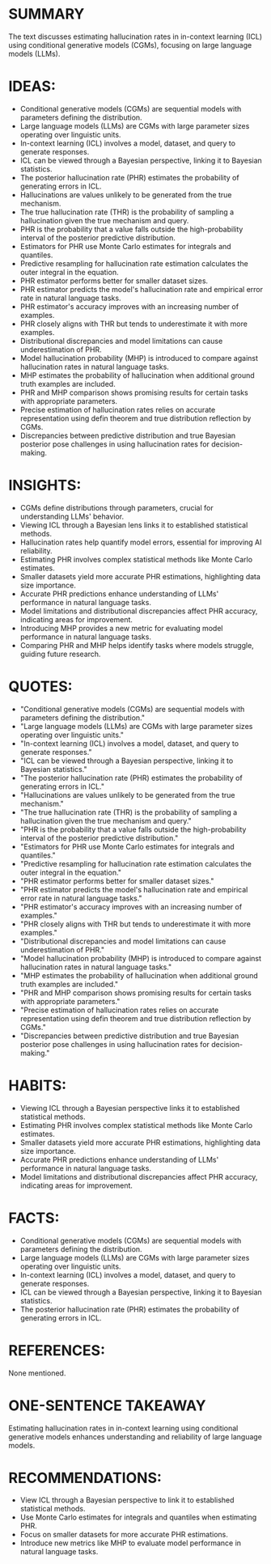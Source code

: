 # SUMMARY
The text discusses estimating hallucination rates in in-context learning (ICL) using conditional generative models (CGMs), focusing on large language models (LLMs).

# IDEAS:
- Conditional generative models (CGMs) are sequential models with parameters defining the distribution.
- Large language models (LLMs) are CGMs with large parameter sizes operating over linguistic units.
- In-context learning (ICL) involves a model, dataset, and query to generate responses.
- ICL can be viewed through a Bayesian perspective, linking it to Bayesian statistics.
- The posterior hallucination rate (PHR) estimates the probability of generating errors in ICL.
- Hallucinations are values unlikely to be generated from the true mechanism.
- The true hallucination rate (THR) is the probability of sampling a hallucination given the true mechanism and query.
- PHR is the probability that a value falls outside the high-probability interval of the posterior predictive distribution.
- Estimators for PHR use Monte Carlo estimates for integrals and quantiles.
- Predictive resampling for hallucination rate estimation calculates the outer integral in the equation.
- PHR estimator performs better for smaller dataset sizes.
- PHR estimator predicts the model's hallucination rate and empirical error rate in natural language tasks.
- PHR estimator's accuracy improves with an increasing number of examples.
- PHR closely aligns with THR but tends to underestimate it with more examples.
- Distributional discrepancies and model limitations can cause underestimation of PHR.
- Model hallucination probability (MHP) is introduced to compare against hallucination rates in natural language tasks.
- MHP estimates the probability of hallucination when additional ground truth examples are included.
- PHR and MHP comparison shows promising results for certain tasks with appropriate parameters.
- Precise estimation of hallucination rates relies on accurate representation using defin theorem and true distribution reflection by CGMs.
- Discrepancies between predictive distribution and true Bayesian posterior pose challenges in using hallucination rates for decision-making.

# INSIGHTS:
- CGMs define distributions through parameters, crucial for understanding LLMs' behavior.
- Viewing ICL through a Bayesian lens links it to established statistical methods.
- Hallucination rates help quantify model errors, essential for improving AI reliability.
- Estimating PHR involves complex statistical methods like Monte Carlo estimates.
- Smaller datasets yield more accurate PHR estimations, highlighting data size importance.
- Accurate PHR predictions enhance understanding of LLMs' performance in natural language tasks.
- Model limitations and distributional discrepancies affect PHR accuracy, indicating areas for improvement.
- Introducing MHP provides a new metric for evaluating model performance in natural language tasks.
- Comparing PHR and MHP helps identify tasks where models struggle, guiding future research.

# QUOTES:
- "Conditional generative models (CGMs) are sequential models with parameters defining the distribution."
- "Large language models (LLMs) are CGMs with large parameter sizes operating over linguistic units."
- "In-context learning (ICL) involves a model, dataset, and query to generate responses."
- "ICL can be viewed through a Bayesian perspective, linking it to Bayesian statistics."
- "The posterior hallucination rate (PHR) estimates the probability of generating errors in ICL."
- "Hallucinations are values unlikely to be generated from the true mechanism."
- "The true hallucination rate (THR) is the probability of sampling a hallucination given the true mechanism and query."
- "PHR is the probability that a value falls outside the high-probability interval of the posterior predictive distribution."
- "Estimators for PHR use Monte Carlo estimates for integrals and quantiles."
- "Predictive resampling for hallucination rate estimation calculates the outer integral in the equation."
- "PHR estimator performs better for smaller dataset sizes."
- "PHR estimator predicts the model's hallucination rate and empirical error rate in natural language tasks."
- "PHR estimator's accuracy improves with an increasing number of examples."
- "PHR closely aligns with THR but tends to underestimate it with more examples."
- "Distributional discrepancies and model limitations can cause underestimation of PHR."
- "Model hallucination probability (MHP) is introduced to compare against hallucination rates in natural language tasks."
- "MHP estimates the probability of hallucination when additional ground truth examples are included."
- "PHR and MHP comparison shows promising results for certain tasks with appropriate parameters."
- "Precise estimation of hallucination rates relies on accurate representation using defin theorem and true distribution reflection by CGMs."
- "Discrepancies between predictive distribution and true Bayesian posterior pose challenges in using hallucination rates for decision-making."

# HABITS:
- Viewing ICL through a Bayesian perspective links it to established statistical methods.
- Estimating PHR involves complex statistical methods like Monte Carlo estimates.
- Smaller datasets yield more accurate PHR estimations, highlighting data size importance.
- Accurate PHR predictions enhance understanding of LLMs' performance in natural language tasks.
- Model limitations and distributional discrepancies affect PHR accuracy, indicating areas for improvement.

# FACTS:
- Conditional generative models (CGMs) are sequential models with parameters defining the distribution.
- Large language models (LLMs) are CGMs with large parameter sizes operating over linguistic units.
- In-context learning (ICL) involves a model, dataset, and query to generate responses.
- ICL can be viewed through a Bayesian perspective, linking it to Bayesian statistics.
- The posterior hallucination rate (PHR) estimates the probability of generating errors in ICL.

# REFERENCES:
None mentioned.

# ONE-SENTENCE TAKEAWAY
Estimating hallucination rates in in-context learning using conditional generative models enhances understanding and reliability of large language models.

# RECOMMENDATIONS:
- View ICL through a Bayesian perspective to link it to established statistical methods.
- Use Monte Carlo estimates for integrals and quantiles when estimating PHR.
- Focus on smaller datasets for more accurate PHR estimations.
- Introduce new metrics like MHP to evaluate model performance in natural language tasks.